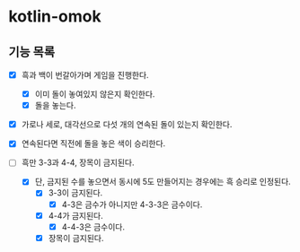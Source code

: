 # kotlin-omok
## 기능 목록
- [x] 흑과 백이 번갈아가며 게임을 진행한다.
    - [x] 이미 돌이 놓여있지 않은지 확인한다.
    - [x] 돌을 놓는다.
- [x] 가로나 세로, 대각선으로 다섯 개의 연속된 돌이 있는지 확인한다.
- [x] 연속된다면 직전에 돌을 놓은 색이 승리한다. 

- [ ] 흑만 3-3과 4-4, 장목이 금지된다.
  - [x] 단, 금지된 수를 놓으면서 동시에 5도 만들어지는 경우에는 흑 승리로 인정된다.
    - [x] 3-3이 금지된다.
      - [x] 4-3은 금수가 아니지만 4-3-3은 금수이다.
    - [x] 4-4가 금지된다.
      - [x] 4-4-3은 금수이다.
    - [x] 장목이 금지된다.